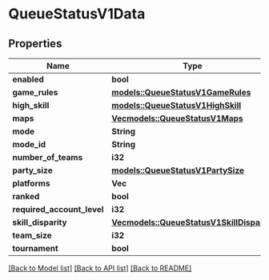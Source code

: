 # QueueStatusV1Data

## Properties

Name | Type | Description | Notes
------------ | ------------- | ------------- | -------------
**enabled** | **bool** |  | 
**game_rules** | [**models::QueueStatusV1GameRules**](QueueStatusV1GameRules.md) |  | 
**high_skill** | [**models::QueueStatusV1HighSkill**](QueueStatusV1HighSkill.md) |  | 
**maps** | [**Vec<models::QueueStatusV1Maps>**](QueueStatusV1Maps.md) |  | 
**mode** | **String** |  | 
**mode_id** | **String** |  | 
**number_of_teams** | **i32** |  | 
**party_size** | [**models::QueueStatusV1PartySize**](QueueStatusV1PartySize.md) |  | 
**platforms** | **Vec<String>** |  | 
**ranked** | **bool** |  | 
**required_account_level** | **i32** |  | 
**skill_disparity** | [**Vec<models::QueueStatusV1SkillDisparity>**](QueueStatusV1SkillDisparity.md) |  | 
**team_size** | **i32** |  | 
**tournament** | **bool** |  | 

[[Back to Model list]](../README.md#documentation-for-models) [[Back to API list]](../README.md#documentation-for-api-endpoints) [[Back to README]](../README.md)


